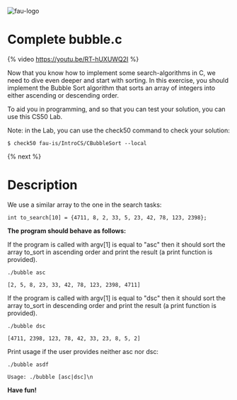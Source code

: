 ![fau-logo](https://www.fau.de/files/2016/02/fb-ww-logo-preview.jpg)
# Complete bubble.c

{% video https://youtu.be/RT-hUXUWQ2I %}

Now that you know how to implement some search-algorithms in C, we need to dive even deeper and start with sorting. 
In this exercise, you should implement the Bubble Sort algorithm that sorts an array of integers into either ascending 
or descending order.

To aid you in programming, and so that you can test your solution, you can use this CS50 Lab.

Note: in the Lab, you can use the check50 command to check your solution:
~~~
$ check50 fau-is/IntroCS/CBubbleSort --local
~~~

{% next %}

# Description

We use a similar array to the one in the search tasks:
~~~
int to_search[10] = {4711, 8, 2, 33, 5, 23, 42, 78, 123, 2398};
~~~

**The program should behave as follows:**

If the program is called with argv[1] is equal to "asc" then it should sort the array to_sort in ascending 
order and print the result (a print function is provided).
~~~
./bubble asc

[2, 5, 8, 23, 33, 42, 78, 123, 2398, 4711]
~~~

If the program is called with argv[1] is equal to "dsc" then it should sort the array to_sort in descending order and print the result (a print function is provided).
~~~
./bubble dsc

[4711, 2398, 123, 78, 42, 33, 23, 8, 5, 2]
~~~
Print usage if the user provides neither asc nor dsc: 
~~~
./bubble asdf

Usage: ./bubble [asc|dsc]\n
~~~

**Have fun!**